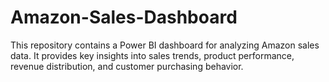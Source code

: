 # Amazon-Sales-Dashboard
This repository contains a Power BI dashboard for analyzing Amazon sales data. It provides key insights into sales trends, product performance, revenue distribution, and customer purchasing behavior.
